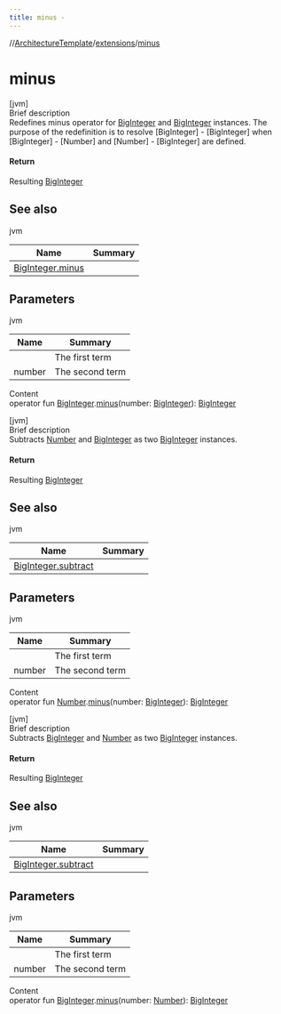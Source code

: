 ```yaml
---
title: minus -
---
```

//[ArchitectureTemplate](../index.md)/[extensions](index.md)/[minus](minus.md)



# minus  
[jvm]  
Brief description  
Redefines minus operator for [BigInteger](https://docs.oracle.com/javase/8/docs/api/java/math/BigInteger.html) and [BigInteger](https://docs.oracle.com/javase/8/docs/api/java/math/BigInteger.html) instances. The purpose of the redefinition is to resolve [BigInteger] - [BigInteger] when [BigInteger] - [Number] and [Number] - [BigInteger] are defined.  
  


#### Return  
Resulting [BigInteger](https://docs.oracle.com/javase/8/docs/api/java/math/BigInteger.html)  
  


## See also  
  
jvm  
  
|  Name|  Summary| 
|---|---|
| [BigInteger.minus](minus.md)| 
  


## Parameters  
  
jvm  
  
|  Name|  Summary| 
|---|---|
| <receiver>| The first term
| number| The second term
  
  
Content  
operator fun [BigInteger](https://docs.oracle.com/javase/8/docs/api/java/math/BigInteger.html).[minus](minus.md)(number: [BigInteger](https://docs.oracle.com/javase/8/docs/api/java/math/BigInteger.html)): [BigInteger](https://docs.oracle.com/javase/8/docs/api/java/math/BigInteger.html)  


[jvm]  
Brief description  
Subtracts [Number](https://kotlinlang.org/api/latest/jvm/stdlib/kotlin/-number/index.html) and [BigInteger](https://docs.oracle.com/javase/8/docs/api/java/math/BigInteger.html) as two [BigInteger](https://docs.oracle.com/javase/8/docs/api/java/math/BigInteger.html) instances.  
  


#### Return  
Resulting [BigInteger](https://docs.oracle.com/javase/8/docs/api/java/math/BigInteger.html)  
  


## See also  
  
jvm  
  
|  Name|  Summary| 
|---|---|
| [BigInteger.subtract](https://docs.oracle.com/javase/8/docs/api/java/math/BigInteger.html#subtract-java.math.BigInteger-)| 
  


## Parameters  
  
jvm  
  
|  Name|  Summary| 
|---|---|
| <receiver>| The first term
| number| The second term
  
  
Content  
operator fun [Number](https://kotlinlang.org/api/latest/jvm/stdlib/kotlin/-number/index.html).[minus](minus.md)(number: [BigInteger](https://docs.oracle.com/javase/8/docs/api/java/math/BigInteger.html)): [BigInteger](https://docs.oracle.com/javase/8/docs/api/java/math/BigInteger.html)  


[jvm]  
Brief description  
Subtracts [BigInteger](https://docs.oracle.com/javase/8/docs/api/java/math/BigInteger.html) and [Number](https://kotlinlang.org/api/latest/jvm/stdlib/kotlin/-number/index.html) as two [BigInteger](https://docs.oracle.com/javase/8/docs/api/java/math/BigInteger.html) instances.  
  


#### Return  
Resulting [BigInteger](https://docs.oracle.com/javase/8/docs/api/java/math/BigInteger.html)  
  


## See also  
  
jvm  
  
|  Name|  Summary| 
|---|---|
| [BigInteger.subtract](https://docs.oracle.com/javase/8/docs/api/java/math/BigInteger.html#subtract-java.math.BigInteger-)| 
  


## Parameters  
  
jvm  
  
|  Name|  Summary| 
|---|---|
| <receiver>| The first term
| number| The second term
  
  
Content  
operator fun [BigInteger](https://docs.oracle.com/javase/8/docs/api/java/math/BigInteger.html).[minus](minus.md)(number: [Number](https://kotlinlang.org/api/latest/jvm/stdlib/kotlin/-number/index.html)): [BigInteger](https://docs.oracle.com/javase/8/docs/api/java/math/BigInteger.html)  



